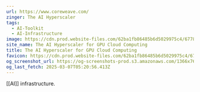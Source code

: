 ```yaml
---
url: https://www.coreweave.com/
zinger: The AI Hyperscaler
tags:
  - AI-Toolkit
  - AI-Infrastructure
image: https://cdn.prod.website-files.com/62ba1fb86485b6d5029975c4/67782a9cb02bc934fae303cb_coreweave_share_v2.png
site_name: The AI Hyperscaler for GPU Cloud Computing
title: The AI Hyperscaler for GPU Cloud Computing
favicon: https://cdn.prod.website-files.com/62ba1fb86485b6d5029975c4/676dd5669fb4341cd25ca792_logo_coreweave_solo_32x32.png
og_screenshot_url: https://og-screenshots-prod.s3.amazonaws.com/1366x768/80/false/c7eb41d312cfb577d1b0790b12777923949dc3da447f8d9df4f5e2a696d53b7f.jpeg
og_last_fetch: 2025-03-07T05:20:56.413Z
---
```


[[AI]] infrastructure. 
